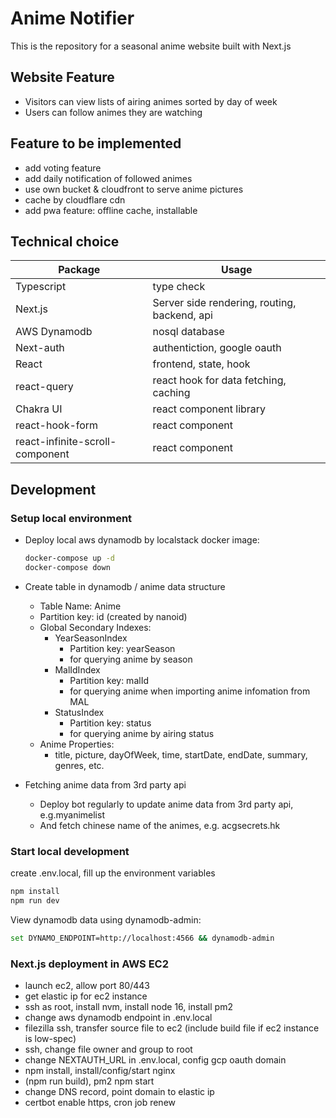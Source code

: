 # Anime Notifier

This is the repository for a seasonal anime website built with Next.js

## Website Feature

- Visitors can view lists of airing animes sorted by day of week
- Users can follow animes they are watching

## Feature to be implemented

- add voting feature
- add daily notification of followed animes
- use own bucket & cloudfront to serve anime pictures
- cache by cloudflare cdn
- add pwa feature: offline cache, installable

## Technical choice

| **Package**                     | **Usage**                                    |
| ------------------------------- | -------------------------------------------- |
| Typescript                      | type check                                   |
| Next.js                         | Server side rendering, routing, backend, api |
| AWS Dynamodb                    | nosql database                               |
| Next-auth                       | authentiction, google oauth                  |
| React                           | frontend, state, hook                        |
| react-query                     | react hook for data fetching, caching        |
| Chakra UI                       | react component library                      |
| react-hook-form                 | react component                              |
| react-infinite-scroll-component | react component                              |

## Development

### Setup local environment

- Deploy local aws dynamodb by localstack docker image:

  ```bash
  docker-compose up -d
  docker-compose down
  ```

- Create table in dynamodb / anime data structure
  - Table Name: Anime
  - Partition key: id (created by nanoid)
  - Global Secondary Indexes: 
    - YearSeasonIndex
      - Partition key: yearSeason
      - for querying anime by season
    - MalIdIndex
      - Partition key: malId
      - for querying anime when importing anime infomation from MAL
    - StatusIndex
      - Partition key: status
      - for querying anime by airing status
  - Anime Properties:
    - title, picture, dayOfWeek, time, startDate, endDate, summary, genres, etc.

- Fetching anime data from 3rd party api
  - Deploy bot regularly to update anime data from 3rd party api, e.g.myanimelist
  - And fetch chinese name of the animes, e.g. acgsecrets.hk
  
### Start local development

create .env.local, fill up the environment variables

```bash
npm install
npm run dev
```

View dynamodb data using dynamodb-admin:

```bash
set DYNAMO_ENDPOINT=http://localhost:4566 && dynamodb-admin
```

### Next.js deployment in AWS EC2

- launch ec2, allow port 80/443
- get elastic ip for ec2 instance
- ssh as root, install nvm, install node 16, install pm2
- change aws dynamodb endpoint in .env.local
- filezilla ssh, transfer source file to ec2 (include build file if ec2 instance is low-spec)
- ssh, change file owner and group to root
- change NEXTAUTH_URL in .env.local, config gcp oauth domain
- npm install, install/config/start nginx
- (npm run build), pm2 npm start
- change DNS record, point domain to elastic ip
- certbot enable https, cron job renew

